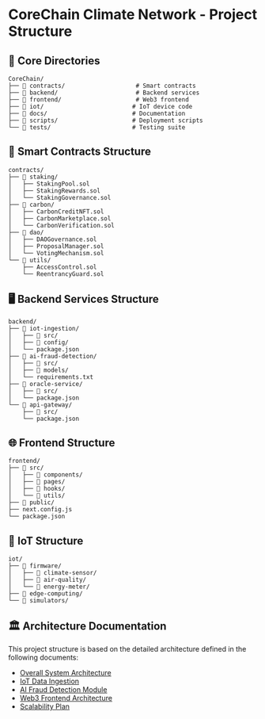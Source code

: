 # CoreChain Climate Network - Project Structure

## 📁 Core Directories

```
CoreChain/
├── 📁 contracts/                    # Smart contracts
├── 📁 backend/                      # Backend services
├── 📁 frontend/                     # Web3 frontend
├── 📁 iot/                         # IoT device code
├── 📁 docs/                        # Documentation
├── 📁 scripts/                     # Deployment scripts
└── 📁 tests/                       # Testing suite
```

## 🔧 Smart Contracts Structure

```
contracts/
├── 📁 staking/
│   ├── StakingPool.sol
│   ├── StakingRewards.sol
│   └── StakingGovernance.sol
├── 📁 carbon/
│   ├── CarbonCreditNFT.sol
│   ├── CarbonMarketplace.sol
│   └── CarbonVerification.sol
├── 📁 dao/
│   ├── DAOGovernance.sol
│   ├── ProposalManager.sol
│   └── VotingMechanism.sol
└── 📁 utils/
    ├── AccessControl.sol
    └── ReentrancyGuard.sol
```

## 🖥️ Backend Services Structure

```
backend/
├── 📁 iot-ingestion/
│   ├── 📁 src/
│   ├── 📁 config/
│   └── package.json
├── 📁 ai-fraud-detection/
│   ├── 📁 src/
│   ├── 📁 models/
│   └── requirements.txt
├── 📁 oracle-service/
│   ├── 📁 src/
│   └── package.json
└── 📁 api-gateway/
    ├── 📁 src/
    └── package.json
```

## 🌐 Frontend Structure

```
frontend/
├── 📁 src/
│   ├── 📁 components/
│   ├── 📁 pages/
│   ├── 📁 hooks/
│   └── 📁 utils/
├── 📁 public/
├── next.config.js
└── package.json
```

## 🔌 IoT Structure

```
iot/
├── 📁 firmware/
│   ├── 📁 climate-sensor/
│   ├── 📁 air-quality/
│   └── 📁 energy-meter/
├── 📁 edge-computing/
└── 📁 simulators/
```

## 🏛️ Architecture Documentation

This project structure is based on the detailed architecture defined in the following documents:

- [Overall System Architecture](../ARCHITECTURE.md)
- [IoT Data Ingestion](./docs/architecture/iot-data-ingestion.md)
- [AI Fraud Detection Module](./docs/architecture/ai-fraud-detection.md)
- [Web3 Frontend Architecture](./docs/architecture/web3-frontend.md)
- [Scalability Plan](./docs/architecture/scalability-plan.md)
